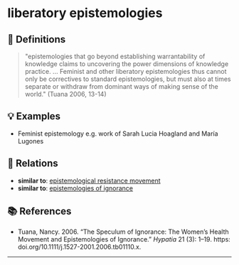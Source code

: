 # liberatory epistemologies

## 📖 Definitions

> "epistemologies that go beyond establishing warrantability of knowledge claims to uncovering the power dimensions of knowledge practice. ... Feminist and other liberatory epistemologies thus cannot only be correctives to standard epistemologies, but must also at times separate or withdraw from dominant ways of making sense of the world." (Tuana 2006, 13-14)

## 💡 Examples

- Feminist epistemology e.g. work of Sarah Lucia Hoagland and María Lugones

## 🔗 Relations

- **similar to**: [epistemological resistance movement](./epistemological-resistance-movement.md)
- **similar to**: [epistemologies of ignorance](./epistemologies-of-ignorance.md)

## 📚 References

- Tuana, Nancy. 2006. “The Speculum of Ignorance: The Women’s Health Movement and Epistemologies of Ignorance.” _Hypatia_ 21 (3): 1–19. https: doi.org/10.1111/j.1527-2001.2006.tb01110.x.

---

<script src="https://giscus.app/client.js"
                data-repo="natesheehan/conceptcartography"
                data-repo-id="R_kgDOPB5QiQ"
                data-category="General"
                data-category-id="DIC_kwDOPB5Qic4CsAxd"
                data-mapping="pathname"
                data-strict="0"
                data-reactions-enabled="1"
                data-emit-metadata="0"
                data-input-position="bottom"
                data-theme="catppuccin_mocha"
                data-lang="en"
                crossorigin="anonymous"
                async>
        </script>
        
